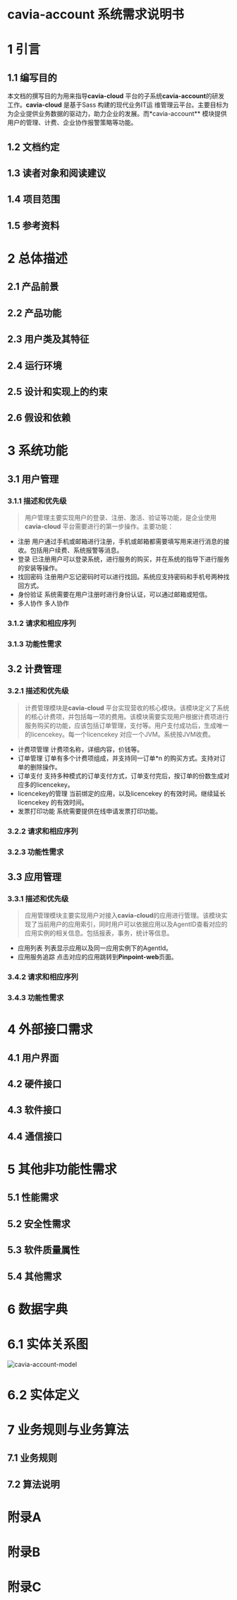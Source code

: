 # cavia-account 系统需求说明书

# 1 引言
## 1.1 编写目的
本文档的撰写目的为用来指导**cavia-cloud** 平台的子系统**cavia-account**的研发工作。**cavia-cloud** 是基于Sass 构建的现代业务IT运
维管理云平台。主要目标为为企业提供业务数据的驱动力，助力企业的发展。而*cavia-account** 模块提供用户的管理、计费、企业协作报警策略等功能。

## 1.2 文档约定
## 1.3 读者对象和阅读建议
## 1.4 项目范围
## 1.5 参考资料

# 2 总体描述
## 2.1 产品前景
## 2.2 产品功能
## 2.3 用户类及其特征
## 2.4 运行环境
## 2.5 设计和实现上的约束
## 2.6 假设和依赖

# 3 系统功能
## 3.1 用户管理
### 3.1.1 描述和优先级
> 用户管理主要实现用户的登录、注册、激活、验证等功能，是企业使用**cavia-cloud** 平台需要进行的第一步操作。主要功能：

* 注册 用户通过手机或邮箱进行注册，手机或邮箱都需要填写用来进行消息的接收。包括用户续费、系统报警等消息。
* 登录 已注册用户可以登录系统，进行服务的购买，并在系统的指导下进行服务的安装等操作。
* 找回密码 注册用户忘记密码时可以进行找回。系统应支持密码和手机号两种找回方式。
* 身份验证 系统需要在用户注册时进行身份认证，可以通过邮箱或短信。
* 多人协作 多人协作

### 3.1.2 请求和相应序列
### 3.1.3 功能性需求

## 3.2 计费管理
### 3.2.1 描述和优先级
> 计费管理模块是**cavia-cloud** 平台实现营收的核心模块。该模块定义了系统的核心计费项，并包括每一项的费用。该模块需要实现用户根据计费项进行服务购买的功能，应该包括订单管理，支付等。用户支付成功后，生成唯一的licencekey。每一个licencekey 对应一个JVM。系统按JVM收费。

* 计费项管理 计费项名称，详细内容，价钱等。
* 订单管理 订单有多个计费项组成，并支持同一订单\*n 的购买方式。支持对订单的删除操作。
* 订单支付 支持多种模式的订单支付方式，订单支付完后，按订单的份数生成对应多的licencekey。
* licencekey的管理 当前绑定的应用，以及licencekey 的有效时间。继续延长licencekey 的有效时间。
* 发票打印功能 系统需要提供在线申请发票打印功能。

### 3.2.2 请求和相应序列
### 3.2.3 功能性需求

## 3.3 应用管理
### 3.3.1 描述和优先级
> 应用管理模块主要实现用户对接入**cavia-cloud**的应用进行管理。该模块实现了当前用户的应用索引，同时用户可以依据应用以及AgentID查看对应的应用实例的相关信息。包括报表，事务，统计等信息。
* 应用列表 列表显示应用以及同一应用实例下的AgentId。
* 应用服务追踪 点击对应的应用跳转到**Pinpoint-web**页面。

### 3.4.2 请求和相应序列
### 3.4.3 功能性需求


# 4 外部接口需求
## 4.1 用户界面
## 4.2 硬件接口
## 4.3 软件接口
## 4.4 通信接口

# 5 其他非功能性需求
## 5.1 性能需求
## 5.2 安全性需求
## 5.3 软件质量属性
## 5.4 其他需求

# 6 数据字典
# 6.1 实体关系图
![cavia-account-model](/images/model/cavia-account.png)
# 6.2 实体定义

# 7 业务规则与业务算法
## 7.1 业务规则
## 7.2 算法说明

# 附录A
# 附录B
# 附录C

